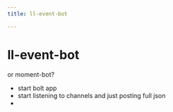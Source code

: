 ```yaml
---
title: ll-event-bot

---
```


# ll-event-bot

or moment-bot?

- start bolt app
- start listening to channels and just posting full json
- 